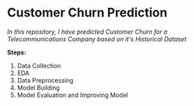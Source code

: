 <h1>Customer Churn Prediction</h1>

<i>In this repository, I have predicted Customer Churn for a Telecommunications Company based on it's Historical Dataset</i>

<b>Steps:</b>

1) Data Collection 
2) EDA
3) Data Preprocessing
4) Model Building
5) Model Evaluation and Improving Model
